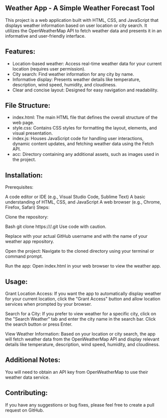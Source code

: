 ## Weather App - A Simple Weather Forecast Tool

This project is a web application built with HTML, CSS, and JavaScript that displays weather information based on user location or city search. It utilizes the OpenWeatherMap API to fetch weather data and presents it in an informative and user-friendly interface.

## Features:

* Location-based weather: Access real-time weather data for your current location (requires user permission).
* City search: Find weather information for any city by name.
* Informative display: Presents weather details like temperature, description, wind speed, humidity, and cloudiness.
* Clear and concise layout: Designed for easy navigation and readability.

## File Structure:

* index.html: The main HTML file that defines the overall structure of the web page.
* style.css: Contains CSS styles for formatting the layout, elements, and visual presentation.
* index.js: Houses JavaScript code for handling user interactions, dynamic content updates, and fetching weather data using the Fetch API.
* acc: Directory containing any additional assets, such as images used in the project.
## Installation:

Prerequisites:

A code editor or IDE (e.g., Visual Studio Code, Sublime Text)
A basic understanding of HTML, CSS, and JavaScript
A web browser (e.g., Chrome, Firefox, Safari)
Steps:

Clone the repository:

Bash
git clone https://<your-github-username>/<your-repository-name>.git
Use code with caution.

Replace <your-github-username> with your actual GitHub username and <your-repository-name> with the name of your weather app repository.

Open the project: Navigate to the cloned directory using your terminal or command prompt.

Run the app: Open index.html in your web browser to view the weather app.

## Usage:

Grant Location Access: If you want the app to automatically display weather for your current location, click the "Grant Access" button and allow location services when prompted by your browser.

Search for a City: If you prefer to view weather for a specific city, click on the "Search Weather" tab and enter the city name in the search bar. Click the search button or press Enter.

View Weather Information: Based on your location or city search, the app will fetch weather data from the OpenWeatherMap API and display relevant details like temperature, description, wind speed, humidity, and cloudiness.

## Additional Notes:

You will need to obtain an API key from OpenWeatherMap to use their weather data service.

## Contributing:

If you have any suggestions or bug fixes, please feel free to create a pull request on GitHub.